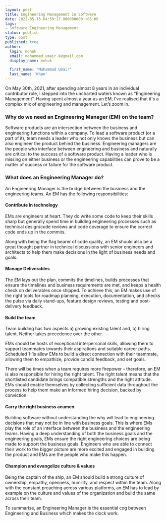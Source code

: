 ```yaml
---
layout: post
title: Engineering Management in Software
date: 2022-05-13 04:59:17.000000000 +05:00
tags:
- Software Engineering Management
status: publish
type: post
published: true
author:
  login: mohuk
  email: mohammad.umair.k@gmail.com
  display_name: mohuk

  first_name: 'Muhammad Umair'
  last_name: 'Khan'
---
```

On May 30th, 2021, after spending almost 8 years in an individual contributor role, I stepped into the uncharted waters known as “Engineering Management”. Having spent almost a year as an EM, I’ve realised that it's a complex mix of engineering and management. Let’s zoom in.

### Why do we need an Engineering Manager (EM) on the team?
Software products are an intersection between the business and engineering functions within a company. To lead a software product (or a part of it), team needs a leader who not only knows the business but can also engineer the product behind the business. Engineering managers are the people who interface between engineering and business and naturally are critical to the success of a software product. Having a leader who is missing on either business or the engineering capabilities can prove to be a matter of success or failure for the software product.

### What does an Engineering Manager do?
An Engineering Manager is the bridge between the business and the engineering teams. An EM has the following responsibilities:

#### Contribute in technology
EMs are engineers at heart. They do write some code to keep their skills sharp but generally spend time in building engineering processes such as technical design/code reviews and code coverage to ensure the correct code ends up in the commits.

Along with being the flag bearer of code quality, an EM should also be a great thought partner in technical discussions with senior engineers and architects to help them make decisions in the light of business needs and goals.

#### Manage Deliverables
The EM lays out the plan, commits the timelines, builds processes that ensure the timelines and business requirements are met, and keeps a health check on deliverables once shipped. To achieve this, an EM makes use of the right tools for roadmap planning, execution, documentation, and checks the pulse via daily stand-ups, feature design reviews, testing and post-delivery feedback.

#### Build the team
Team building has two aspects a) growing existing talent and, b) hiring talent. Neither takes precedence over the other.

EMs should be hosts of exceptional interpersonal skills, allowing them to support teammates towards their aspirations and suitable career paths. Scheduled 1-1s allow EMs to build a direct connection with their teammate, allowing them to empathize, provide candid feedback, and set goals.

There will be times when a team requires more firepower – therefore, an EM is also responsible for hiring the right talent. The right talent means that the shortlisted candidate brings compatible strengths and the right attitude. EMs should enable themselves by collecting sufficient data throughout the process to help them make an informed hiring decision, backed by conviction.

#### Carry the right business acumen

Building software without understanding the why will lead to engineering decisions that may not be in line with business goals. This is where EMs play the role of an interface between the business and the engineering teams. Having a deep understanding of both the business goals and the engineering goals, EMs ensure the right engineering choices are being made to support the business goals. Engineers who are able to connect their work to the bigger picture are more excited and engaged in building the product and EMs are the people who make this happen.

#### Champion and evangelize culture & values

Being the captain of the ship, an EM should build a strong culture of ownership, empathy, openness, humility, and respect within the team. Along with the constant preaching across various platforms, an EM has to lead by example on the culture and values of the organization and build the same across their team.

To summarise, an Engineering Manager is the essential cog between Engineering and Business which makes the clock work.
